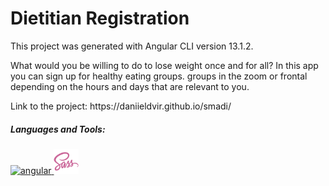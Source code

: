 # Dietitian Registration


<p>This project was generated with Angular CLI version 13.1.2.</p>
<p>What would you be willing to do to lose weight once and for all?
In this app you can sign up for healthy eating groups.
groups in the zoom or frontal depending on the hours and days that are relevant to you.</p>

<p> Link to the project: https://daniieldvir.github.io/smadi/ </p>

<h5 align="left">Languages and Tools:</h5>
<p align="left"> <a href="https://angular.io" target="_blank" rel="noreferrer"> <img src="https://angular.io/assets/images/logos/angular/angular.svg" alt="angular" width="40" height="40"/> </a> <a href="https://sass-lang.com" target="_blank" rel="noreferrer"> <img src="https://raw.githubusercontent.com/devicons/devicon/master/icons/sass/sass-original.svg" alt="sass" width="40" height="40"/> </a> </p>
